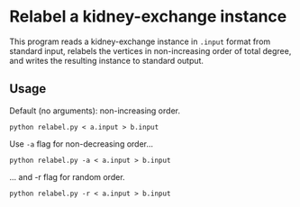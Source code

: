 # Relabel a kidney-exchange instance

This program reads a kidney-exchange instance in `.input` format from standard
input, relabels the vertices in non-increasing order of total degree, and
writes the resulting instance to standard output.

## Usage

Default (no arguments): non-increasing order.
```
python relabel.py < a.input > b.input
```

Use `-a` flag for non-decreasing order...
```
python relabel.py -a < a.input > b.input
```

... and -r flag for random order.
```
python relabel.py -r < a.input > b.input
```
